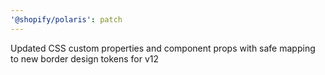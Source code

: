 ```yaml
---
'@shopify/polaris': patch
---
```


Updated CSS custom properties and component props with safe mapping to new border design tokens for v12
